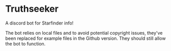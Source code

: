 # Truthseeker
A discord bot for Starfinder info!

The bot relies on local files and to avoid potential copyright issues, they've been replaced for example files in the Github version. They should still allow the bot to function.
